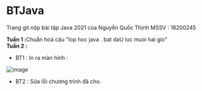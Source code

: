 # BTJava
 
 Trang git nộp bài tập Java 2021 của Nguyễn Quốc Thịnh MSSV : 18200245
 
 <b>Tuần 1 :</b>Chuẩn hoá câu "lop hoc  java . bat daU luc muoi hai gio" <br>
 <b>Tuần 2 :</b>
 + BT1 : In ra màn hình :

![image](https://user-images.githubusercontent.com/40324340/137432678-ed44a166-71a5-4603-a953-38cf3ee7c6b1.png)

+ BT2 : Sửa lỗi chương trình đã cho.
